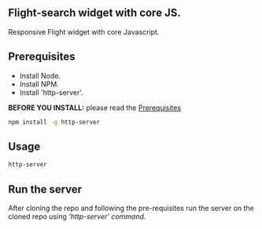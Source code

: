 ## Flight-search widget with core JS.
Responsive Flight widget with core Javascript.

## Prerequisites

<ul>
<li>Install Node.</li>
<li>Install NPM.</li>
<li>Install 'http-server'.</li>
</ul>

 **BEFORE YOU INSTALL:** please read the [Prerequisites](#Prerequisites)
```bash
npm install -g http-server
```

## Usage

```bash
http-server
```

## Run the server

 After cloning the repo and following the pre-requisites run the server on the cloned repo using <i>'http-server'<i> command.
 
